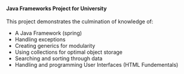#### Java Frameworks Project for University

This project demonstrates the culmination of knowledge of:

- A Java Framework (spring)
- Handling exceptions
- Creating generics for modularity
- Using collections for optimal object storage
- Searching and sorting through data
- Handling and programming User Interfaces (HTML Fundementals)
